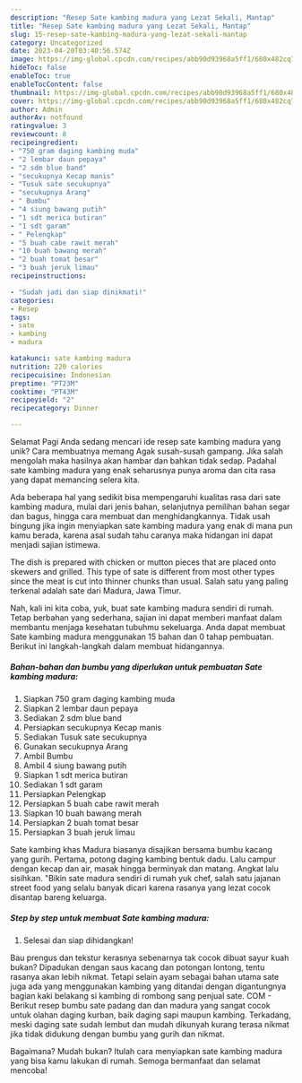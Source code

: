 ```yaml
---
description: "Resep Sate kambing madura yang Lezat Sekali, Mantap"
title: "Resep Sate kambing madura yang Lezat Sekali, Mantap"
slug: 15-resep-sate-kambing-madura-yang-lezat-sekali-mantap
category: Uncategorized
date: 2023-04-20T03:40:56.574Z
image: https://img-global.cpcdn.com/recipes/abb90d93968a5ff1/680x482cq70/sate-kambing-madura-foto-resep-utama.jpg
hideToc: false
enableToc: true
enableTocContent: false
thumbnail: https://img-global.cpcdn.com/recipes/abb90d93968a5ff1/680x482cq70/sate-kambing-madura-foto-resep-utama.jpg
cover: https://img-global.cpcdn.com/recipes/abb90d93968a5ff1/680x482cq70/sate-kambing-madura-foto-resep-utama.jpg
author: Admin
authorAv: notfound
ratingvalue: 3
reviewcount: 8
recipeingredient:
- "750 gram daging kambing muda"
- "2 lembar daun pepaya"
- "2 sdm blue band"
- "secukupnya Kecap manis"
- "Tusuk sate secukupnya"
- "secukupnya Arang"
- " Bumbu"
- "4 siung bawang putih"
- "1 sdt merica butiran"
- "1 sdt garam"
- " Pelengkap"
- "5 buah cabe rawit merah"
- "10 buah bawang merah"
- "2 buah tomat besar"
- "3 buah jeruk limau"
recipeinstructions:

- "Sudah jadi dan siap dinikmati!"
categories:
- Resep
tags:
- sate
- kambing
- madura

katakunci: sate kambing madura 
nutrition: 220 calories
recipecuisine: Indonesian
preptime: "PT23M"
cooktime: "PT43M"
recipeyield: "2"
recipecategory: Dinner

---
```



Selamat Pagi Anda sedang mencari ide resep sate kambing madura yang unik? Cara membuatnya memang Agak susah-susah gampang. Jika salah mengolah maka hasilnya akan hambar dan bahkan tidak sedap. Padahal sate kambing madura yang enak seharusnya punya aroma dan cita rasa yang dapat memancing selera kita.


Ada beberapa hal yang sedikit bisa mempengaruhi kualitas rasa dari sate kambing madura, mulai dari jenis bahan, selanjutnya pemilihan bahan segar dan bagus, hingga cara membuat dan menghidangkannya. Tidak usah bingung jika ingin menyiapkan sate kambing madura yang enak di mana pun kamu berada, karena asal sudah tahu caranya maka hidangan ini dapat menjadi sajian istimewa.

The dish is prepared with chicken or mutton pieces that are placed onto skewers and grilled. This type of sate is different from most other types since the meat is cut into thinner chunks than usual. Salah satu yang paling terkenal adalah sate dari Madura, Jawa Timur.


Nah, kali ini kita coba, yuk, buat sate kambing madura sendiri di rumah. Tetap berbahan yang sederhana, sajian ini dapat memberi manfaat dalam membantu menjaga kesehatan tubuhmu sekeluarga. Anda dapat membuat Sate kambing madura menggunakan 15 bahan dan 0 tahap pembuatan. Berikut ini langkah-langkah dalam membuat hidangannya.

<!--inarticleads1-->

##### Bahan-bahan dan bumbu yang diperlukan untuk pembuatan Sate kambing madura:

1. Siapkan 750 gram daging kambing muda
1. Siapkan 2 lembar daun pepaya
1. Sediakan 2 sdm blue band
1. Persiapkan secukupnya Kecap manis
1. Sediakan Tusuk sate secukupnya
1. Gunakan secukupnya Arang
1. Ambil  Bumbu
1. Ambil 4 siung bawang putih
1. Siapkan 1 sdt merica butiran
1. Sediakan 1 sdt garam
1. Persiapkan  Pelengkap
1. Persiapkan 5 buah cabe rawit merah
1. Siapkan 10 buah bawang merah
1. Persiapkan 2 buah tomat besar
1. Persiapkan 3 buah jeruk limau


Sate kambing khas Madura biasanya disajikan bersama bumbu kacang yang gurih. Pertama, potong daging kambing bentuk dadu. Lalu campur dengan kecap dan air, masak hingga berminyak dan matang. Angkat lalu sisihkan. &#34;Bikin sate madura sendiri di rumah yuk chef, salah satu jajanan street food yang selalu banyak dicari karena rasanya yang lezat cocok disantap bareng keluarga. 

<!--inarticleads2-->

##### Step by step untuk membuat Sate kambing madura:


1. Selesai dan siap dihidangkan!

Bau prengus dan tekstur kerasnya sebenarnya tak cocok dibuat sayur kuah bukan? Dipadukan dengan saus kacang dan potongan lontong, tentu rasanya akan lebih nikmat. Tetapi selain ayam sebagai bahan utama sate juga ada yang menggunakan kambing yang ditandai dengan digantungnya bagian kaki belakang si kambing di rombong sang penjual sate. COM - Berikut resep bumbu sate padang dan dan madura yang sangat cocok untuk olahan daging kurban, baik daging sapi maupun kambing. Terkadang, meski daging sate sudah lembut dan mudah dikunyah kurang terasa nikmat jika tidak didukung dengan bumbu yang gurih dan nikmat. 

Bagaimana? Mudah bukan? Itulah cara menyiapkan sate kambing madura yang bisa kamu lakukan di rumah. Semoga bermanfaat dan selamat mencoba!
